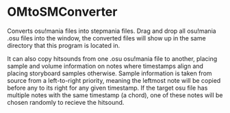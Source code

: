 # OMtoSMConverter

Converts osu!mania files into stepmania files.
Drag and drop all osu!mania .osu files into the window, the converted files will show up in the same directory that this program is located in.

It can also copy hitsounds from one .osu osu!mania file to another, placing sample and volume information on notes where timestamps align and placing storyboard samples otherwise. 
Sample information is taken from source from a left-to-right priority, meaning the leftmost note will be copied before any to its right for any given timestamp. If the target osu file has multiple notes with the same timestamp (a chord), one of these notes will be chosen randomly to recieve the hitsound.
